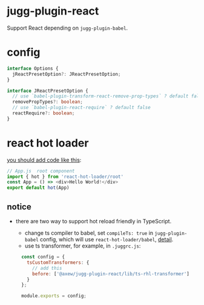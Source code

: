 # jugg-plugin-react

Support React depending on `jugg-plugin-babel`.

# config

```ts
interface Options {
  jReactPresetOption?: JReactPresetOption;
}

interface JReactPresetOption {
  // use `babel-plugin-transform-react-remove-prop-types` ? default false
  removePropTypes?: boolean;
  // use `babel-plugin-react-require` ? default false
  reactRequire?: boolean;
}

```

# react hot loader

[you should add code like this](https://www.npmjs.com/package/react-hot-loader/v/4.6.3#getting-started):

```js
// App.js  root component
import { hot } from 'react-hot-loader/root'
const App = () => <div>Hello World!</div>
export default hot(App)
```

## notice

- there are two way to support hot reload friendly in TypeScript.
  - change ts compiler to babel, set `compileTs: true` in `jugg-plugin-babel` config, which will use `react-hot-loader/babel`, [detail](https://www.npmjs.com/package/react-hot-loader/v/4.6.3#typescript).
  - use ts transformer, for example, in `.juggrc.js`:

  ```js
    const config = {
      tsCustomTransformers: {
        // add this
        before: ['@axew/jugg-plugin-react/lib/ts-rhl-transformer']
      }
    };

    module.exports = config;
  ```
